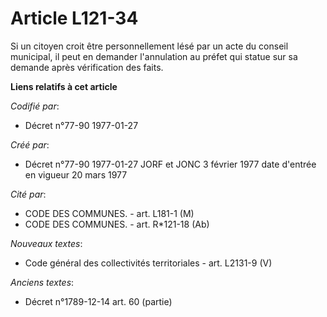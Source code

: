 # Article L121-34

Si un citoyen croit être personnellement lésé par un acte du conseil municipal, il peut en demander l'annulation au préfet
qui statue sur sa demande après vérification des faits.

**Liens relatifs à cet article**

_Codifié par_:

  - Décret n°77-90 1977-01-27

_Créé par_:

  - Décret n°77-90 1977-01-27 JORF et JONC 3 février 1977 date d'entrée en vigueur 20 mars 1977

_Cité par_:

  - CODE DES COMMUNES. - art. L181-1 (M)
  - CODE DES COMMUNES. - art. R*121-18 (Ab)

_Nouveaux textes_:

  - Code général des collectivités territoriales - art. L2131-9 (V)

_Anciens textes_:

  - Décret n°1789-12-14 art. 60 (partie)
